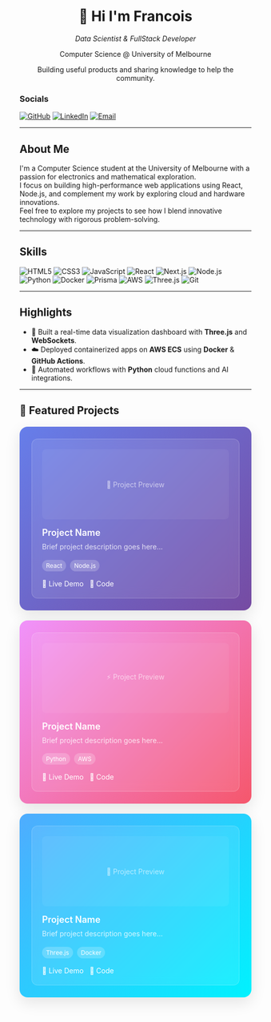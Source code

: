 <!-- 左侧栏 -->
<div width="250px" style="float:left; margin-right:40px;">
  <!-- 名字 & 职业 - 居中对齐 -->
  <div align="center">
    <h1>👋 Hi I'm Francois</h1>
    <p><em>Data Scientist & FullStack Developer</em></p>
    <p>Computer Science @ University of Melbourne</p>
    <p>Building useful products and sharing knowledge to help the community.</p>
  </div>
 
  <!-- Socials及以下内容 - 左对齐 -->
  <div align="left">
    
### Socials  
<p>
  <a href="https://github.com/FRANCOIS128"><img src="https://img.shields.io/badge/GitHub-181717?logo=github&logoColor=white" alt="GitHub"/></a>
  <a href="https://www.linkedin.com/in/francoisli08"><img src="https://img.shields.io/badge/LinkedIn-0077B5?logo=linkedin&logoColor=white" alt="LinkedIn"/></a>
  <a href="mailto:franlijd08@gmail.com"><img src="https://img.shields.io/badge/Email-D14836?logo=gmail&logoColor=white" alt="Email"/></a>
</p>

---

## About Me
I'm a Computer Science student at the University of Melbourne with a passion for electronics and mathematical exploration.  
I focus on building high-performance web applications using React, Node.js, and complement my work by exploring cloud and hardware innovations.  
Feel free to explore my projects to see how I blend innovative technology with rigorous problem-solving.

---

## Skills  
<p>
  <img src="https://img.shields.io/badge/HTML5-E34F26?logo=html5&logoColor=white" alt="HTML5"/>
  <img src="https://img.shields.io/badge/CSS3-1572B6?logo=css3&logoColor=white" alt="CSS3"/>
  <img src="https://img.shields.io/badge/JavaScript-F7DF1E?logo=javascript&logoColor=black" alt="JavaScript"/>
  <img src="https://img.shields.io/badge/React-20232A?logo=react&logoColor=61DAFB" alt="React"/>
  <img src="https://img.shields.io/badge/Next.js-000000?logo=next.js&logoColor=white" alt="Next.js"/>
  <img src="https://img.shields.io/badge/Node.js-339933?logo=node.js&logoColor=white" alt="Node.js"/>
  <img src="https://img.shields.io/badge/Python-3776AB?logo=python&logoColor=white" alt="Python"/>
  <img src="https://img.shields.io/badge/Docker-2496ED?logo=docker&logoColor=white" alt="Docker"/>
  <img src="https://img.shields.io/badge/Prisma-2D3748?logo=prisma&logoColor=white" alt="Prisma"/>
  <img src="https://img.shields.io/badge/AWS-232F3E?logo=amazonaws&logoColor=white" alt="AWS"/>
  <img src="https://img.shields.io/badge/Three.js-000000?logo=three.js&logoColor=white" alt="Three.js"/>
  <img src="https://img.shields.io/badge/Git-F05032?logo=git&logoColor=white" alt="Git"/>
</p>

---

## Highlights
- 🎯 Built a real-time data visualization dashboard with **Three.js** and **WebSockets**.  
- ☁️ Deployed containerized apps on **AWS ECS** using **Docker** & **GitHub Actions**.  
- 🤖 Automated workflows with **Python** cloud functions and AI integrations.  

---

## 📂 Featured Projects

<div style="display: grid; grid-template-columns: repeat(auto-fit, minmax(280px, 1fr)); gap: 20px; margin-top: 20px;">

  <!-- Project Card 1 -->
  <div style="background: linear-gradient(135deg, #667eea 0%, #764ba2 100%); border-radius: 16px; padding: 24px; box-shadow: 0 10px 30px rgba(0,0,0,0.1); transition: transform 0.3s ease, box-shadow 0.3s ease; position: relative; overflow: hidden;">
    <div style="background: rgba(255,255,255,0.1); border-radius: 12px; padding: 20px; backdrop-filter: blur(10px); border: 1px solid rgba(255,255,255,0.2);">
      <div style="height: 140px; background: rgba(255,255,255,0.05); border-radius: 8px; margin-bottom: 16px; display: flex; align-items: center; justify-content: center; color: rgba(255,255,255,0.6); font-size: 14px;">
        🚀 Project Preview
      </div>
      <h3 style="color: white; margin: 0 0 8px 0; font-size: 18px; font-weight: 600;">Project Name</h3>
      <p style="color: rgba(255,255,255,0.8); margin: 0 0 16px 0; font-size: 14px; line-height: 1.4;">Brief project description goes here...</p>
      <div style="display: flex; gap: 8px; flex-wrap: wrap; margin-bottom: 16px;">
        <span style="background: rgba(255,255,255,0.2); color: white; padding: 4px 8px; border-radius: 12px; font-size: 12px;">React</span>
        <span style="background: rgba(255,255,255,0.2); color: white; padding: 4px 8px; border-radius: 12px; font-size: 12px;">Node.js</span>
      </div>
      <div style="display: flex; gap: 12px;">
        <a href="#" style="color: white; text-decoration: none; font-size: 14px; display: flex; align-items: center; gap: 4px;">
          <span>🔗</span> Live Demo
        </a>
        <a href="#" style="color: white; text-decoration: none; font-size: 14px; display: flex; align-items: center; gap: 4px;">
          <span>📁</span> Code
        </a>
      </div>
    </div>
  </div>

  <!-- Project Card 2 -->
  <div style="background: linear-gradient(135deg, #f093fb 0%, #f5576c 100%); border-radius: 16px; padding: 24px; box-shadow: 0 10px 30px rgba(0,0,0,0.1); transition: transform 0.3s ease, box-shadow 0.3s ease; position: relative; overflow: hidden;">
    <div style="background: rgba(255,255,255,0.1); border-radius: 12px; padding: 20px; backdrop-filter: blur(10px); border: 1px solid rgba(255,255,255,0.2);">
      <div style="height: 140px; background: rgba(255,255,255,0.05); border-radius: 8px; margin-bottom: 16px; display: flex; align-items: center; justify-content: center; color: rgba(255,255,255,0.6); font-size: 14px;">
        ⚡ Project Preview
      </div>
      <h3 style="color: white; margin: 0 0 8px 0; font-size: 18px; font-weight: 600;">Project Name</h3>
      <p style="color: rgba(255,255,255,0.8); margin: 0 0 16px 0; font-size: 14px; line-height: 1.4;">Brief project description goes here...</p>
      <div style="display: flex; gap: 8px; flex-wrap: wrap; margin-bottom: 16px;">
        <span style="background: rgba(255,255,255,0.2); color: white; padding: 4px 8px; border-radius: 12px; font-size: 12px;">Python</span>
        <span style="background: rgba(255,255,255,0.2); color: white; padding: 4px 8px; border-radius: 12px; font-size: 12px;">AWS</span>
      </div>
      <div style="display: flex; gap: 12px;">
        <a href="#" style="color: white; text-decoration: none; font-size: 14px; display: flex; align-items: center; gap: 4px;">
          <span>🔗</span> Live Demo
        </a>
        <a href="#" style="color: white; text-decoration: none; font-size: 14px; display: flex; align-items: center; gap: 4px;">
          <span>📁</span> Code
        </a>
      </div>
    </div>
  </div>

  <!-- Project Card 3 -->
  <div style="background: linear-gradient(135deg, #4facfe 0%, #00f2fe 100%); border-radius: 16px; padding: 24px; box-shadow: 0 10px 30px rgba(0,0,0,0.1); transition: transform 0.3s ease, box-shadow 0.3s ease; position: relative; overflow: hidden;">
    <div style="background: rgba(255,255,255,0.1); border-radius: 12px; padding: 20px; backdrop-filter: blur(10px); border: 1px solid rgba(255,255,255,0.2);">
      <div style="height: 140px; background: rgba(255,255,255,0.05); border-radius: 8px; margin-bottom: 16px; display: flex; align-items: center; justify-content: center; color: rgba(255,255,255,0.6); font-size: 14px;">
        🎨 Project Preview
      </div>
      <h3 style="color: white; margin: 0 0 8px 0; font-size: 18px; font-weight: 600;">Project Name</h3>
      <p style="color: rgba(255,255,255,0.8); margin: 0 0 16px 0; font-size: 14px; line-height: 1.4;">Brief project description goes here...</p>
      <div style="display: flex; gap: 8px; flex-wrap: wrap; margin-bottom: 16px;">
        <span style="background: rgba(255,255,255,0.2); color: white; padding: 4px 8px; border-radius: 12px; font-size: 12px;">Three.js</span>
        <span style="background: rgba(255,255,255,0.2); color: white; padding: 4px 8px; border-radius: 12px; font-size: 12px;">Docker</span>
      </div>
      <div style="display: flex; gap: 12px;">
        <a href="#" style="color: white; text-decoration: none; font-size: 14px; display: flex; align-items: center; gap: 4px;">
          <span>🔗</span> Live Demo
        </a>
        <a href="#" style="color: white; text-decoration: none; font-size: 14px; display: flex; align-items: center; gap: 4px;">
          <span>📁</span> Code
        </a>
      </div>
    </div>
  </div>

</div>

  </div>
</div>
